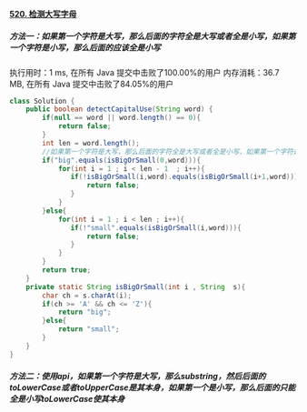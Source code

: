 #### [520. 检测大写字母](https://leetcode-cn.com/problems/detect-capital/)

##### 方法一：如果第一个字符是大写，那么后面的字符全是大写或者全是小写，如果第一个字符是小写，那么后面的应该全是小写

执行用时：1 ms, 在所有 Java 提交中击败了100.00%的用户
内存消耗：36.7 MB, 在所有 Java 提交中击败了84.05%的用户

```java
class Solution {
    public boolean detectCapitalUse(String word) {
        if(null == word || word.length() == 0){
            return false;
        }
        int len = word.length();
        //如果第一个字符是大写，那么后面的字符全是大写或者全是小写，如果第一个字符是小写，那么后面的应该全是小写
        if("big".equals(isBigOrSmall(0,word))){
            for(int i = 1 ; i < len - 1  ; i++){
               if(!isBigOrSmall(i,word).equals(isBigOrSmall(i+1,word))){
                   return false;
               }
            }
        }else{
            for(int i = 1 ; i < len ; i++){
               if(!"small".equals(isBigOrSmall(i,word))){
                   return false;
               }
            }
        } 
        return true;
    }
    private static String isBigOrSmall(int i , String  s){
        char ch = s.charAt(i);
        if(ch >= 'A' && ch <= 'Z'){
            return "big";
        }else{
            return "small";
        }      
    }
}
```

##### 方法二：使用api，如果第一个字符是大写，那么substring，然后后面的toLowerCase或者toUpperCase是其本身，如果第一个是小写，那么后面的只能全是小写toLowerCase使其本身
